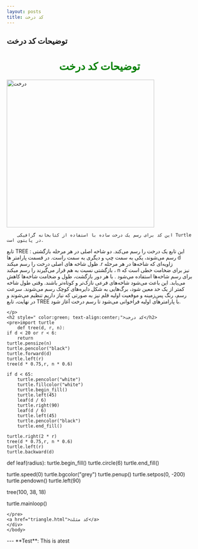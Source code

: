 ```yaml
---
layout: posts
title: کد درخت
---
```


## توضیحات کد درخت 

<html>
<head>
    <h1 style=" color:green; text-align:center;">توضیحات کد درخت</h1>
    <body>
    <img src="C:\git\personal_website_template\assets\images\tree.png" alt="درخت" width="400" border-radius="10" >
    <br>
    <div >
    <p dir="rtl" style="text-align: right;">

        این کد برای رسم یک درخت ساده با استفاده از کتابخانه گرافیکی Turtle در پایتون است.
تابع TREE  : این تابع یک درخت را رسم می‌کند. دو شاخه اصلی در هر مرحله بازگشتی رسم می‌شوند، یکی به سمت چپ و دیگری به سمت راست.
در قسمت پارامتر ها d ظول شاخه های اصلی درخت را رسم میکند .r زاویه‌ای که شاخه‌ها در هر مرحله بازگشتی نسبت به هم قرار می‌گیرند را رسم میکند ، n نیز برای ضخامت خطی است که برای رسم شاخه‌ها استفاده می‌شود .
با هر دور بازگشت، طول و ضخامت شاخه‌ها کاهش می‌یابد. این باعث می‌شود شاخه‌های فرعی نازک‌تر و کوتاه‌تر باشند.
وقتی طول شاخه کمتر از یک حد معین شود، برگ‌هایی به شکل دایره‌های کوچک رسم می‌شوند.
سرعت رسم، رنگ پس‌زمینه و موقعیت اولیه قلم نیز به صورتی که نیاز داریم تنظیم می‌شوند و در نهایت، تابع TREE با پارامترهای اولیه فراخوانی می‌شود تا رسم درخت آغاز شود.

        
    </p>
    <h2 style=" color:green; text-align:center;">کد درخت</h2>
    <pre>import turtle
        def tree(d, r, n):
    if d < 20 or r < 6:
        return 
    turtle.pensize(n)
    turtle.pencolor("black")
    turtle.forward(d)
    turtle.left(r)
    tree(d * 0.75,r, n * 0.6)
    
    if d < 65:
        turtle.pencolor("white")
        turtle.fillcolor("white")
        turtle.begin_fill()
        turtle.left(45)
        leaf(d / 6)
        turtle.right(90)
        leaf(d / 6)
        turtle.left(45)
        turtle.pencolor("black")
        turtle.end_fill()
    
    turtle.right(2 * r)
    tree(d * 0.75,r, n * 0.6)
    turtle.left(r)
    turtle.backward(d)

def leaf(radius):
    turtle.begin_fill()
    turtle.circle(6)
    turtle.end_fill()

turtle.speed(0)
turtle.bgcolor("grey")
turtle.penup()
turtle.setpos(0, -200)
turtle.pendown()
turtle.left(90)

tree(100, 38, 18)

turtle.mainloop()
            
    </pre>
    <a href="triangle.html">کد مثلث</a>
    </div>
    </body>
</head>
</html>
---
**Test**: This is atest
